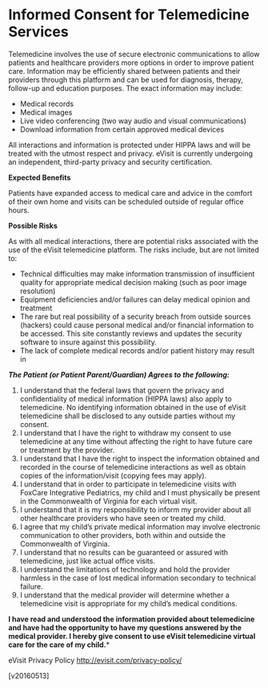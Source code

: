 Informed Consent for Telemedicine Services
=============

Telemedicine involves the use of secure electronic communications to allow patients and healthcare providers more options in order to improve patient care.  Information may be efficiently shared between patients and their providers through this platform and can be used for diagnosis, therapy, follow-up and education purposes.  The exact information may include:

 - Medical records
 - Medical images
 - Live video conferencing (two way audio and visual communications)
 - Download information from certain approved medical devices

All interactions and information is protected under HIPPA laws and will be treated with the utmost respect and privacy.  eVisit is currently undergoing an independent, third-party privacy and security  certification.

**Expected Benefits**

Patients have expanded access to medical care and advice in the comfort of their own home and visits can be scheduled outside of regular office hours.

**Possible Risks**

As with all medical interactions, there are potential risks associated with the use of the eVisit telemedicine platform. The risks include, but are not limited to:

- Technical difficulties may make information transmission of insufficient quality for appropriate medical decision making (such as poor image resolution)
- Equipment deficiencies and/or failures can delay medical opinion and treatment
- The rare but real possibility of a security breach from outside sources (hackers) could cause personal medical and/or financial information to be accessed.  This site constantly reviews and updates the security software to insure against this possibility.
- The lack of complete medical records and/or patient history may result in 

***The Patient (or Patient Parent/Guardian) Agrees to the following:***

1. I understand that the federal laws that govern the privacy and confidentiality of medical information (HIPPA laws) also apply to telemedicine.  No identifying information obtained in the use of eVisit telemedicine shall be disclosed to any outside parties without my consent.
2. I understand that I have the right to withdraw my consent to use telemedicine at any time without affecting the right to have future care or treatment by the provider.
3. I understand that I have the right to inspect the information obtained and recorded in the course of telemedicine interactions as well as obtain copies of the information/visit (copying fees may apply).
4. I understand that in order to participate in telemedicine visits with FoxCare Integrative Pediatrics, my child and I must physically be present in the Commonwealth of Virginia for each virtual visit.
5. I understand that it is my responsibility to inform my provider about all other healthcare providers who have seen or treated my child.
6. I agree that my child’s private medical information may involve electronic communication to other providers, both within and outside the Commonwealth of Virginia.
7. I understand that no results can be guaranteed or assured with telemedicine, just like actual office visits.
8. I understand the limitations of technology and hold the provider harmless in the case of lost medical information secondary to technical failure.
9. I understand that the medical provider will determine whether a telemedicine visit is appropriate for my child’s medical conditions.

**I have read and understood the information provided about telemedicine and have had the opportunity to have my questions answered by the medical provider.  I hereby give consent to use eVisit telemedicine virtual care for the care of my child.***

eVisit Privacy Policy
http://evisit.com/privacy-policy/

[v20160513]